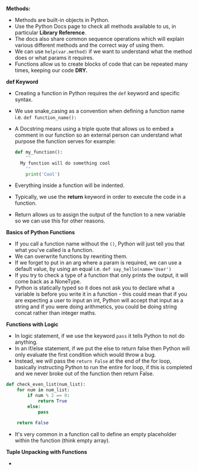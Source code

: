 **Methods:**

-   Methods are built-in objects in Python.
-   Use the Python Docs page to check all methods available to us, in particular **Library Reference**.
-   The docs also share common sequence operations which will explain various different methods and the correct way of using them.
-   We can use `help(var.method)` if we want to understand what the method does or what params it requires.
-   Functions allow us to create blocks of code that can be repeated many times, keeping our code **DRY.**

**def Keyword**

-   Creating a function in Python requires the `def` keyword and specific syntax.
-   We use snake_casing as a convention when defining a function name i.e. `def function_name():`
-   A Docstring means using a triple quote that allows us to embed a comment in our function so an external person can understand what purpose the function serves for example:

    ```python
    def my_function():
    	""
      My function will do something cool
    	""
    	print('Cool')
    ```

-   Everything inside a function will be indented.
-   Typically, we use the **return** keyword in order to execute the code in a function.
-   Return allows us to assign the output of the function to a new variable so we can use this for other reasons.

**Basics of Python Functions**

-   If you call a function name without the `()`, Python will just tell you that what you've called is a function.
-   We can overwrite functions by rewriting them.
-   If we forget to put in an arg where a param is required, we can use a default value, by using an equal i.e. `def say_hello(name='User')`
-   If you try to check a type of a function that only prints the output, it will come back as a NoneType.
-   Python is statically typed so it does not ask you to declare what a variable is before you write it in a function - this could mean that if you are expecting a user to input an int, Python will accept that input as a string and if you were doing arithmetics, you could be doing string concat rather than integer maths.

**Functions with Logic**

-   In logic statement, if we use the keyword `pass` it tells Python to not do anything.
-   In an if/else statement, if we put the else to return false then Python will only evaluate the first condition which would throw a bug.
-   Instead, we will pass the `return False` at the end of the for loop, basically instructing Python to run the entire for loop, if this is completed and we never broke out of the function then return False.

```python
def check_even_list(num_list):
    for num in num_list:
        if num % 2 == 0:
            return True
        else:
            pass

    return False
```

-   It's very common in a function call to define an empty placeholder within the function (think empty array).

**Tuple Unpacking with Functions**

-
